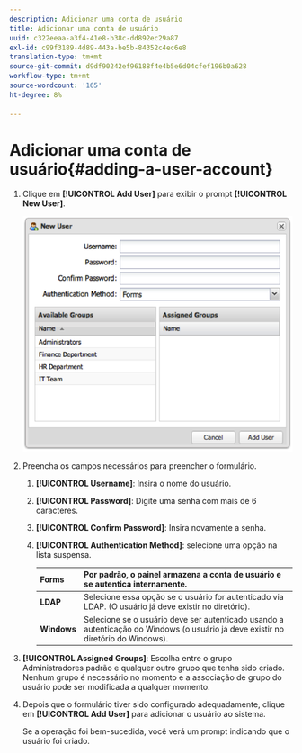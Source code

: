```yaml
---
description: Adicionar uma conta de usuário
title: Adicionar uma conta de usuário
uuid: c322eeaa-a3f4-41e8-b38c-dd892ec29a87
exl-id: c99f3189-4d89-443a-be5b-84352c4ec6e8
translation-type: tm+mt
source-git-commit: d9df90242ef96188f4e4b5e6d04cfef196b0a628
workflow-type: tm+mt
source-wordcount: '165'
ht-degree: 8%

---
```


# Adicionar uma conta de usuário{#adding-a-user-account}

1. Clique em **[!UICONTROL Add User]** para exibir o prompt **[!UICONTROL New User]**.

   ![](assets/add_user_account.png)

1. Preencha os campos necessários para preencher o formulário.
   1. **[!UICONTROL Username]**: Insira o nome do usuário.
   1. **[!UICONTROL Password]**: Digite uma senha com mais de 6 caracteres.
   1. **[!UICONTROL Confirm Password]**: Insira novamente a senha.
   1. **[!UICONTROL Authentication Method]**: selecione uma opção na lista suspensa.

      | **Forms** | Por padrão, o painel armazena a conta de usuário e se autentica internamente. |
      |---|---|
      | **LDAP** | Selecione essa opção se o usuário for autenticado via LDAP. (O usuário já deve existir no diretório). |
      | **Windows** | Selecione se o usuário deve ser autenticado usando a autenticação do Windows (o usuário já deve existir no diretório do Windows). |

1. **[!UICONTROL Assigned Groups]**: Escolha entre o grupo Administradores padrão e qualquer outro grupo que tenha sido criado. Nenhum grupo é necessário no momento e a associação de grupo do usuário pode ser modificada a qualquer momento.
1. Depois que o formulário tiver sido configurado adequadamente, clique em **[!UICONTROL Add User]** para adicionar o usuário ao sistema.

   Se a operação foi bem-sucedida, você verá um prompt indicando que o usuário foi criado.
